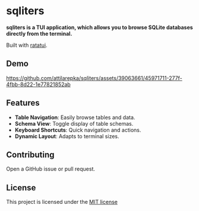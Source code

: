 # sqliters

**sqliters is a TUI application, which allows you to browse SQLite databases directly from the terminal.**

Built with [ratatui](https://github.com/ratatui-org/ratatui).

## Demo

https://github.com/attilarepka/sqliters/assets/39063661/45971711-277f-4fbb-8d22-1e77821852ab

## Features

- **Table Navigation**: Easily browse tables and data.
- **Schema View**: Toggle display of table schemas.
- **Keyboard Shortcuts**: Quick navigation and actions.
- **Dynamic Layout**: Adapts to terminal sizes.

## Contributing

Open a GitHub issue or pull request.

## License

This project is licensed under the [MIT license](LICENSE)
